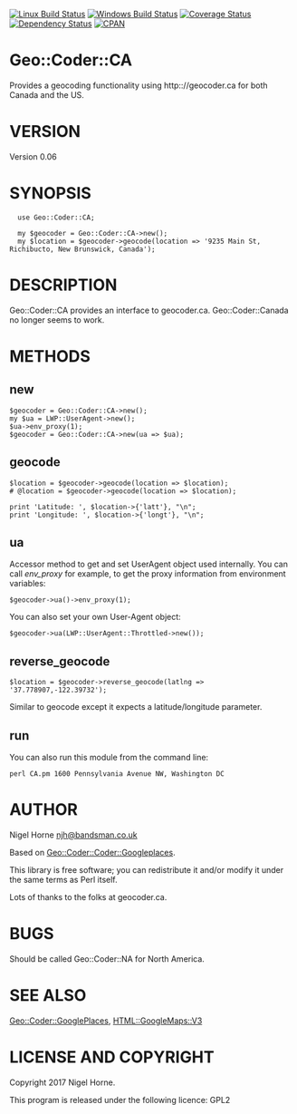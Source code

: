 [![Linux Build Status](https://travis-ci.org/nigelhorne/Geo-Coder-CA.svg?branch=master)](https://travis-ci.org/nigelhorne/Geo-Coder-CA)
[![Windows Build Status](https://ci.appveyor.com/api/projects/status/xy5gf1mumgp3mg94?svg=true)](https://ci.appveyor.com/project/nigelhorne/geo-coder-ca)
[![Coverage Status](https://coveralls.io/repos/github/nigelhorne/Geo-Coder-CA/badge.svg?branch=master)](https://coveralls.io/github/nigelhorne/Geo-Coder-CA?branch=master)
[![Dependency Status](https://dependencyci.com/github/nigelhorne/Geo-Coder-CA/badge)](https://dependencyci.com/github/nigelhorne/Geo-Coder-CA)
[![CPAN](https://img.shields.io/cpan/v/Geo-Coder-CA.svg)](http://search.cpan.org/~nhorne/Geo-Coder-CA/)

# Geo::Coder::CA

Provides a geocoding functionality using http:://geocoder.ca for both Canada and the US.

# VERSION

Version 0.06

# SYNOPSIS

      use Geo::Coder::CA;

      my $geocoder = Geo::Coder::CA->new();
      my $location = $geocoder->geocode(location => '9235 Main St, Richibucto, New Brunswick, Canada');

# DESCRIPTION

Geo::Coder::CA provides an interface to geocoder.ca.  Geo::Coder::Canada no longer seems to work.

# METHODS

## new

    $geocoder = Geo::Coder::CA->new();
    my $ua = LWP::UserAgent->new();
    $ua->env_proxy(1);
    $geocoder = Geo::Coder::CA->new(ua => $ua);

## geocode

    $location = $geocoder->geocode(location => $location);
    # @location = $geocoder->geocode(location => $location);

    print 'Latitude: ', $location->{'latt'}, "\n";
    print 'Longitude: ', $location->{'longt'}, "\n";

## ua

Accessor method to get and set UserAgent object used internally. You
can call _env\_proxy_ for example, to get the proxy information from
environment variables:

    $geocoder->ua()->env_proxy(1);

You can also set your own User-Agent object:

    $geocoder->ua(LWP::UserAgent::Throttled->new());

## reverse\_geocode

    $location = $geocoder->reverse_geocode(latlng => '37.778907,-122.39732');

Similar to geocode except it expects a latitude/longitude parameter.

## run

You can also run this module from the command line:

    perl CA.pm 1600 Pennsylvania Avenue NW, Washington DC

# AUTHOR

Nigel Horne <njh@bandsman.co.uk>

Based on [Geo::Coder::Coder::Googleplaces](https://metacpan.org/pod/Geo::Coder::Coder::Googleplaces).

This library is free software; you can redistribute it and/or modify
it under the same terms as Perl itself.

Lots of thanks to the folks at geocoder.ca.

# BUGS

Should be called Geo::Coder::NA for North America.

# SEE ALSO

[Geo::Coder::GooglePlaces](https://metacpan.org/pod/Geo::Coder::GooglePlaces), [HTML::GoogleMaps::V3](https://metacpan.org/pod/HTML::GoogleMaps::V3)

# LICENSE AND COPYRIGHT

Copyright 2017 Nigel Horne.

This program is released under the following licence: GPL2
